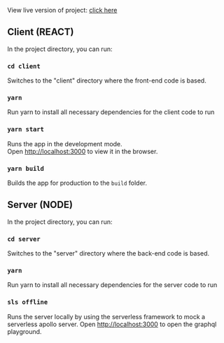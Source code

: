 View live version of project: [click here](https://q65u0.csb.app/)

## Client (REACT)

In the project directory, you can run:

### `cd client`

Switches to the "client" directory where the front-end code is based.

### `yarn`

Run yarn to install all necessary dependencies for the client code to run

### `yarn start`

Runs the app in the development mode.<br />
Open [http://localhost:3000](http://localhost:3001) to view it in the browser.

### `yarn build`

Builds the app for production to the `build` folder.

## Server (NODE)

In the project directory, you can run:

### `cd server`

Switches to the "server" directory where the back-end code is based.

### `yarn`

Run yarn to install all necessary dependencies for the server code to run

### `sls offline`

Runs the server locally by using the serverless framework to mock a serverless apollo server.
Open [http://localhost:3000](http://localhost:3000) to open the graphql playground.
